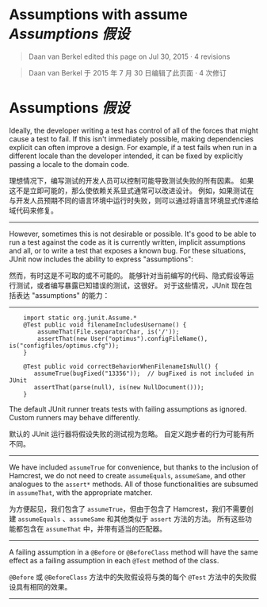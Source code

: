 # Assumptions with assume *Assumptions 假设*

> Daan van Berkel edited this page on Jul 30, 2015 · 4 revisions 

> Daan van Berkel 于 2015 年 7 月 30 日编辑了此页面 · 4 次修订

# Assumptions *假设*

Ideally, the developer writing a test has control of all of the forces that might cause a test to fail. 
If this isn't immediately possible, making dependencies explicit can often improve a design. 
For example, if a test fails when run in a different locale than the developer intended, it can be fixed by explicitly passing a locale to the domain code.


理想情况下，编写测试的开发人员可以控制可能导致测试失败的所有因素。
如果这不是立即可能的，那么使依赖关系显式通常可以改进设计。
例如，如果测试在与开发人员预期不同的语言环境中运行时失败，则可以通过将语言环境显式传递给域代码来修复。

---

However, sometimes this is not desirable or possible. 
It's good to be able to run a test against the code as it is currently written, implicit assumptions and all, or to write a test that exposes a known bug. 
For these situations, JUnit now includes the ability to express "assumptions":


然而，有时这是不可取的或不可能的。
能够针对当前编写的代码、隐式假设等运行测试，或者编写暴露已知错误的测试，这很好。
对于这些情况，JUnit 现在包括表达 "assumptions" 的能力：

---

```
    import static org.junit.Assume.*
    @Test public void filenameIncludesUsername() {
        assumeThat(File.separatorChar, is('/'));
        assertThat(new User("optimus").configFileName(), is("configfiles/optimus.cfg"));
    }

    @Test public void correctBehaviorWhenFilenameIsNull() {
       assumeTrue(bugFixed("13356"));  // bugFixed is not included in JUnit
       assertThat(parse(null), is(new NullDocument()));
    }

```

The default JUnit runner treats tests with failing assumptions as ignored. 
Custom runners may behave differently.


默认的 JUnit 运行器将假设失败的测试视为忽略。
自定义跑步者的行为可能有所不同。

---

We have included `assumeTrue` for convenience, but thanks to the inclusion of Hamcrest, we do not need to create `assumeEquals`, `assumeSame`, and other analogues to the `assert*` methods. 
All of those functionalities are subsumed in `assumeThat`, with the appropriate matcher.


为方便起见，我们包含了 `assumeTrue`，但由于包含了 Hamcrest，我们不需要创建 `assumeEquals` 、`assumeSame` 和其他类似于 `assert` 方法的方法。
所有这些功能都包含在 `assumeThat` 中，并带有适当的匹配器。

---

A failing assumption in a `@Before` or `@BeforeClass` method will have the same effect as a failing assumption in each `@Test` method of the class.


`@Before` 或 `@BeforeClass` 方法中的失败假设将与类的每个 `@Test` 方法中的失败假设具有相同的效果。

---
